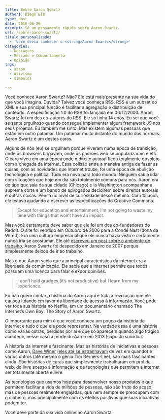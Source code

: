 ```yaml
---
title: Sobre Aaron Swartz
authors: Diego Eis
type: post
date: 2016-06-26
excerpt: Só um pensamento rápido sobre Aaron Swartz.
url: /sobre-aaron-swartz/
titulo_personalizado:
  - 'Você devia conhecer o <strong>Aaron Swartz</strong>'
categories:
  - Destaques
  - Mercado e Comportamento
  - Opinião
tags:
  - aaron
  - ativismo
  - simbolos

---
```

Você conhece Aaron Swartz? Não? Ele está mais presente na sua vida do que você imagina. Duvida? Talvez você conheça RSS. RSS é um subset do XML e sua principal função é facilitar a agregação e distribuição de conteúdo. A especificação 1.0 do RSS foi lançada em 06/12/2000. Aaron Swartz foi um dos co-autores do RSS. Ele só tinha 14 anos. Eu sei que você se sente orgulhoso quando consegue implementar algum framework JS nos seus projetos. Eu também me sinto. Mas existem algumas pessoas que estão em outro patamar. Um patamar muito distante do mundo dos normais. Aaron Swartz é um destes caras.

Alguns de nós (eu) se orgulham porque viveram numa época de transição, onde os browsers brigavam, onde os padrões web se popularizaram e etc. O cara viveu em uma época onde o direito autoral ficou totalmente obsoleto com a chegada da internet. Essa colisão entre a maneira antiga de fazer as coisas, com as novidades que Internet trouxe, foi uma época de ebulição tecnológica e política. Tudo era novo para todo mundo. Ninguém sabia lidar com situações que hoje em dia são totalmente comuns para nós. Aaron era do tipo que saia da sua cidade (Chicago) e ia Washington acompanhar a suprema corte e um bando de advogados decidirem sobre direitos autorais e outras coisas. Pensa no nível de curiosidade desse menino. Com 15 anos, ele estava ajudando a escrever as especificações do Creative Commons.

> Except for education and entertainment, I’m not going to waste my time with things that won’t have an impact.

Mas você certamente deve saber que ele foi um dos co-fundadores do Reddit. O site foi vendido em Outubro de 2006 para a Condé Nast (dona da Wired). Era uma cultura empresarial que ele nunca havia visto e certamente nunca iria se acostumar. Ele até [escreveu um post sobre o ambiente de trabalho][1]. Aaron Swartz foi despedido em Janeiro de 2007 porque simplesmente deixou de ir ao trabalho.

Mas o que Aaron sabia que a principal característica da internet era a liberdade de comunicação. Ele sabia que a internet permite que todos possuam uma licença para falar e expor opiniões.

> I don’t hold grudges (it’s not productive) but I learn from my experience.

Eu não quero contar a história do Aaron aqui e toda a revolução que ele causou lutando em favor da liberdade de acesso à informação. Você pode ver toda sua história no Netflix, em um documentário chamado The Internet’s Own Boy: The Story of Aaron Swartz.

O importante para mim é que você conheça um pouco da história da internet e tudo o que ela pode representar. Na verdade essa é uma história como várias outras, perdidas por aí e que só aparecem quando algo trágico acontece, nesse caso a morte do Aaron em 2013 (suposto suicídio).

A história da internet é fascinante. Mas as histórias de iniciativas e pessoas como Aaron, [Dave Winer][2] ([eles até se estranhavam][3] de vez em quando) e vários outros (até mesmo o gênio Tim Berners-Lee), são mais fascinantes ainda. São histórias de caras que simplesmente trabalharam em prol da web, do livre acesso à informação e de tecnologias que permitem a internet ser totalmente aberta e livre.

As tecnologias que usamos hoje para desenvolver nosso produtos e que permitem facilitar a vida de milhões de pessoas, não são fruto do acaso, mas de pessoas realmente engajadas, que nem sempre se preocupam com o dinheiro, mas principalmente com os efeitos positivos que suas iniciativas podem ter.

Você deve parte da sua vida online ao Aaron Swartz.

 [1]: http://www.aaronsw.com/weblog/officespace
 [2]: http://tableless.com.br/porque-voce-deve-sua-vida-dave-winer/
 [3]: http://www.aaronsw.com/weblog/000988